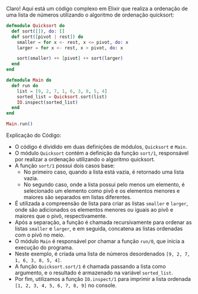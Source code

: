 Claro! Aqui está um código complexo em Elixir que realiza a ordenação de uma lista de números utilizando o algoritmo de ordenação quicksort:

```elixir
defmodule Quicksort do
  def sort([]), do: []
  def sort([pivot | rest]) do
    smaller = for x <- rest, x <= pivot, do: x
    larger = for x <- rest, x > pivot, do: x

    sort(smaller) ++ [pivot] ++ sort(larger)
  end
end

defmodule Main do
  def run do
    list = [9, 2, 7, 1, 6, 3, 8, 5, 4]
    sorted_list = Quicksort.sort(list)
    IO.inspect(sorted_list)
  end
end

Main.run()
```

Explicação do Código:
- O código é dividido em duas definições de módulos, `Quicksort` e `Main`.
- O módulo `Quicksort` contém a definição da função `sort/1`, responsável por realizar a ordenação utilizando o algoritmo quicksort.
- A função `sort/1` possui dois casos base:
  - No primeiro caso, quando a lista está vazia, é retornado uma lista vazia.
  - No segundo caso, onde a lista possui pelo menos um elemento, é selecionado um elemento como pivô e os elementos menores e maiores são separados em listas diferentes.
- É utilizada a compreensão de lista para criar as listas `smaller` e `larger`, onde são adicionados os elementos menores ou iguais ao pivô e maiores que o pivô, respectivamente.
- Após a separação, a função é chamada recursivamente para ordenar as listas `smaller` e `larger`, e em seguida, concatena as listas ordenadas com o pivô no meio.
- O módulo `Main` é responsável por chamar a função `run/0`, que inicia a execução do programa.
- Neste exemplo, é criada uma lista de números desordenados `[9, 2, 7, 1, 6, 3, 8, 5, 4]`.
- A função `Quicksort.sort/1` é chamada passando a lista como argumento, e o resultado é armazenado na variável `sorted_list`.
- Por fim, utilizamos a função `IO.inspect/1` para imprimir a lista ordenada `[1, 2, 3, 4, 5, 6, 7, 8, 9]` no console.